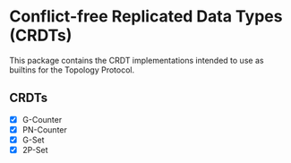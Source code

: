 # Conflict-free Replicated Data Types (CRDTs)

This package contains the CRDT implementations intended to use as builtins for the Topology Protocol.

## CRDTs
- [x] G-Counter
- [x] PN-Counter
- [x] G-Set
- [x] 2P-Set
